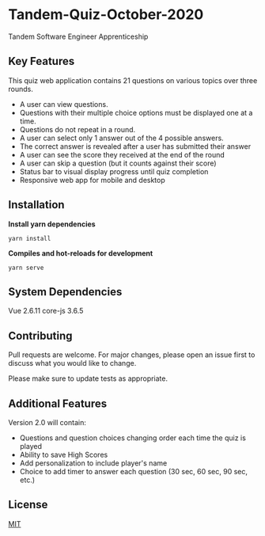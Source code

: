 # Tandem-Quiz-October-2020
Tandem Software Engineer Apprenticeship

## Key Features
This quiz web application contains 21 questions on various topics over three rounds. 

 - A user can view questions.  
 - Questions with their multiple choice options must be displayed one at a time. 
 - Questions do not repeat in a round.
 - A user can select only 1 answer out of the 4 possible answers.  
 - The correct answer is revealed after a user has submitted their answer 
 - A user can see the score they received at the end of the round
 - A user can skip a question (but it counts against their score)
 - Status bar to visual display progress until quiz completion
 - Responsive web app for mobile and desktop


## Installation
**Install yarn dependencies**

    yarn install
  **Compiles and hot-reloads for development**

    yarn serve

## System Dependencies
Vue 2.6.11
core-js 3.6.5

## Contributing
Pull requests are welcome. For major changes, please open an issue first to discuss what you would like to change.

Please make sure to update tests as appropriate.

## Additional Features

 Version 2.0 will contain:
 - Questions and question choices changing order each time the quiz is played
 - Ability to save High Scores
 - Add personalization to include player's name
 - Choice to add timer to answer each question (30 sec, 60 sec, 90 sec, etc.)

## License
[MIT](https://choosealicense.com/licenses/mit/)
